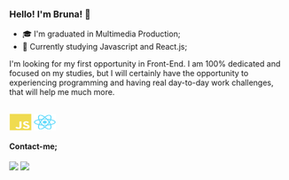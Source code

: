 ### Hello! I'm Bruna! 👋

- 🎓 I'm graduated in Multimedia Production;
- 🌱 Currently studying Javascript and React.js;

<p>
  I'm looking for my first opportunity in Front-End. I am 100% dedicated and focused on my studies, but I will certainly have the opportunity to       experiencing programming and having real day-to-day work challenges, that will help me much more.
</p>

<div style="display: inline_block"><br>
  <img align="center" alt="Javascript" height="30" width="40" src="https://raw.githubusercontent.com/devicons/devicon/master/icons/javascript/javascript-plain.svg">
  <img align="center" alt="React" height="30" width="40" src="https://raw.githubusercontent.com/devicons/devicon/master/icons/react/react-original.svg">
</div>

<h4>Contact-me; </h4>

<div>
    <a href="https://www.linkedin.com/in/bruna-g%C3%B6rgen-8b34a1183/" target="_blank"><img src="https://img.shields.io/badge/-LinkedIn-%230077B5?style=for-the-badge&logo=linkedin&logoColor=white" target="_blank"></a> 
  <a href = "mailto:gorgenbruna@gmail.com"><img src="https://img.shields.io/badge/-Gmail-%23333?style=for-the-badge&logo=gmail&logoColor=white" target="_blank"></a>
</div>
